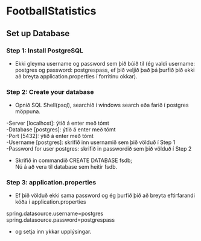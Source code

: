 # FootballStatistics

## Set up Database

### Step 1: Install PostgreSQL
  - Ekki gleyma username og password sem þið búið til (ég valdi username: postgres og password: postgrespass,
    ef þið veljið það þá þurfið þið ekki að breyta application.properties í forritinu okkar).


### Step 2: Create your database
  - Opnið SQL Shell(psql), searchið í windows search eða farið í postgres möppuna.

  -Server [localhost]: ýtið á enter með tómt <br />
  -Database [postgres]: ýtið á enter með tómt <br />
  -Port [5432]: ýtið á enter með tómt <br />
  -Username [postgres]: skrifið inn usernamið sem þið völduð í Step 1 <br />
  -Password for user postgres: skrifið in passwordið sem þið völduð í Step 2 <br />

  - Skrifið in commandið CREATE DATABASE fsdb;<br />
    Nú á að vera til database sem heitir fsdb.

### Step 3: application.properties

  - Ef þið völduð ekki sama password og ég þurfið þið að breyta eftirfarandi kóða í application.properties
  
  spring.datasource.username=postgres <br />
  spring.datasource.password=postgrespass

  - og setja inn ykkar upplýsingar.
